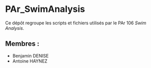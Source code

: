 # PAr_SwimAnalysis

Ce dépôt regroupe les scripts et fichiers utilisés par le PAr 106 *Swim Analysis*.


## Membres :
- Benjamin DENISE
- Antoine HAYNEZ